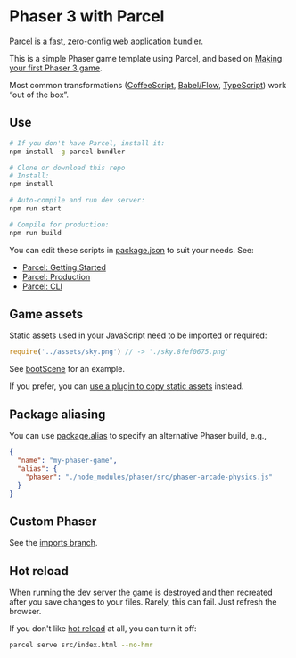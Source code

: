 Phaser 3 with Parcel
====================

[Parcel is a fast, zero-config web application bundler](https://parceljs.org).

This is a simple Phaser game template using Parcel, and based on [Making your first Phaser 3 game](https://phaser.io/tutorials/making-your-first-phaser-3-game).

Most common transformations ([CoffeeScript](https://parceljs.org/coffeeScript.html), [Babel/Flow](https://parceljs.org/javascript.html), [TypeScript](https://parceljs.org/typeScript.html)) work “out of the box”.

Use
---

```sh
# If you don't have Parcel, install it:
npm install -g parcel-bundler

# Clone or download this repo
# Install:
npm install

# Auto-compile and run dev server:
npm run start

# Compile for production:
npm run build
```

You can edit these scripts in [package.json](./package.json) to suit your needs. See:

- [Parcel: Getting Started](https://parceljs.org/getting_started.html)
- [Parcel: Production](https://parceljs.org/production.html)
- [Parcel: CLI](https://parceljs.org/cli.html)

Game assets
-----------

Static assets used in your JavaScript need to be imported or required:

```javascript
require('../assets/sky.png') // -> './sky.8fef0675.png'
```

See [bootScene](./src/app/bootScene.js) for an example.

If you prefer, you can [use a plugin to copy static assets](https://www.npmjs.com/search?q=parcel%20plugin%20copy) instead.

Package aliasing
----------------

You can use [package.alias](https://parceljs.org/module_resolution.html#aliasing) to specify an alternative Phaser build, e.g.,

```json
{
  "name": "my-phaser-game",
  "alias": {
    "phaser": "./node_modules/phaser/src/phaser-arcade-physics.js"
  }
}
```

Custom Phaser
-------------

See the [imports branch](https://github.com/samme/phaser-parcel/tree/imports).


Hot reload
----------

When running the dev server the game is destroyed and then recreated after you save changes to your files. Rarely, this can fail. Just refresh the browser.

If you don't like [hot reload](https://parceljs.org/hmr.html) at all, you can turn it off:

```sh
parcel serve src/index.html --no-hmr
```

